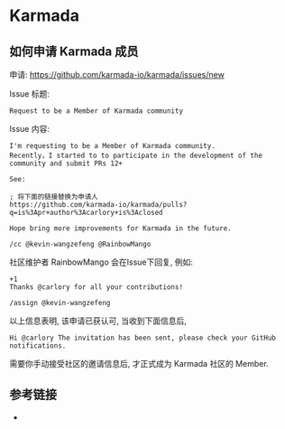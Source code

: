 # Karmada

## 如何申请 Karmada 成员

申请: https://github.com/karmada-io/karmada/issues/new

Issue 标题:

```
Request to be a Member of Karmada community
```

Issue 内容:

```
I'm requesting to be a Member of Karmada community.
Recently，I started to to participate in the development of the community and submit PRs 12+

See:

; 将下面的链接替换为申请人
https://github.com/karmada-io/karmada/pulls?q=is%3Apr+author%3Acarlory+is%3Aclosed

Hope bring more improvements for Karmada in the future.

/cc @kevin-wangzefeng @RainbowMango 
```

社区维护者 RainbowMango 会在Issue下回复, 例如:

```
+1
Thanks @carlory for all your contributions!

/assign @kevin-wangzefeng
```

以上信息表明, 该申请已获认可, 当收到下面信息后, 

```
Hi @carlory The invitation has been sent, please check your GitHub notifications.
```

需要你手动接受社区的邀请信息后, 才正式成为 Karmada 社区的 Member.

## 参考链接

- []()